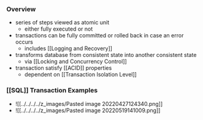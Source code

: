 ### Overview
+ series of steps viewed as atomic unit
	+ either fully executed or not
+ transactions can be fully committed or rolled back in case an error occurs
	+ includes [[Logging and Recovery]]
+ transforms database from consistent state into another consistent state
	+ via [[Locking and Concurrency Control]]
+ transaction satisfy [[ACID]] properties
	+ dependent on [[Transaction Isolation Level]]

### [[SQL]] Transaction Examples
+ ![[../../../../z_images/Pasted image 20220427124340.png]]
+ ![[../../../../z_images/Pasted image 20220519141009.png]]


